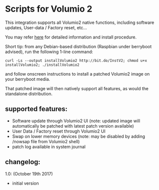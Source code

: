 # Scripts for Volumio 2

This integration supports all Volumio2 native functions, including software updates, User-data / Factory reset, etc...


You may refer [here](https://volumio.org/forum/multiboot-volumio2-with-kodi-under-berryboot-t6818.html#p33742) for detailed information and install procedure.

Short tip: from any Debian-based distribution (Raspbian under berryboot advised), run the following 1-line command:
```
curl -Ls --output installVolumio2 http://bit.do/InstV2; chmod u+x installVolumio2; ./installVolumio2
```
and follow onscreen instructions to install a patched Volumio2 image on your berryboot media.

That patched image will then natively support all features, as would the standalone distribution.



## supported features:
- Software update through Volumio2 UI (note: updated image will automatically be patched with latest patch version available)
- User Data / Factory reset through Volumio2 UI
- Swap on lower memory devices (note: may be disabled by adding /nowsap file from Volumio2 shell)
- patch log available in system journal



## changelog:
1.0:  (October 19th 2017)
- initial version
